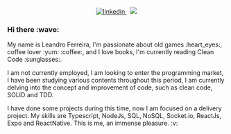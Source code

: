 
<p align="center">

<a href="https://bit.ly/3c3UmG9">
  <img src="https://img.shields.io/badge/-Leandro%20Ferreira-blue?style=flat-square&logo=linkedin" alt="linkedin" />
</a>

<img src="https://img.shields.io/badge/Developer-JavaScript-F0DB4F?style=flat-square&logo=javascript" alt="" />

<img src="https://img.shields.io/badge/Developer-TypeScript-blue?style=flat-square&logo=typescript" alt="" />

<a href="https://github.com/leandro-wrf/trendingsarvore">
  <img src="https://img.shields.io/badge/Project-MegaHack-17e5c9?style=flat-square" />
</a>

</p>

<h3>Hi there :wave:</h3>

<p>
  My name is Leandro Ferreira, I'm passionate about old games :heart_eyes:, coffee lover :yum: :coffee:, and I love books, I'm currently reading Clean Code :sunglasses:.
</p>
<p>
  I am not currently employed, I am looking to enter the programming market, I have been studying various contents throughout this period, I am currently delving into the concept and improvement of code, such as clean code, SOLID and TDD. 
</p>
<p>
  I have done some projects during this time, now I am focused on a delivery project. My skills are Typescript, NodeJs, SQL, NoSQL, Socket.io, ReactJs, Expo and ReactNative. This is me, an immense pleasure. :v:
</p>

<!--
**leandro-wrf/leandro-wrf** is a ✨ _special_ ✨ repository because its `README.md` (this file) appears on your GitHub profile.

Here are some ideas to get you started:

- 🔭 I’m currently working on ...
- 🌱 I’m currently learning ...
- 👯 I’m looking to collaborate on ...
- 🤔 I’m looking for help with ...
- 💬 Ask me about ...
- 📫 How to reach me: ...
- 😄 Pronouns: ...
- ⚡ Fun fact: ...
-->
